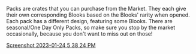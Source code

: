 Packs are crates that you can purchase from the Market. They each give their own corresponding Blooks based on the Blooks' rarity when opened.
Each pack has a different design, featuring some Blooks. There are seasonal/One Day Only Packs, so make sure you stop by the market occasionally, because you
don't want to miss out on those!

[Screenshot 2023-01-24 5 38 24 PM](https://user-images.githubusercontent.com/115640532/214436856-eeac1104-0510-404d-bc78-de7244745186.png)
